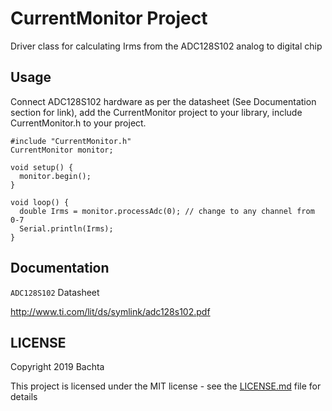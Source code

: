 # CurrentMonitor Project

Driver class for calculating Irms from the ADC128S102 analog to digital chip

## Usage

Connect ADC128S102 hardware as per the datasheet (See Documentation section for link), add the CurrentMonitor project to your library,
include CurrentMonitor.h to your project.

```
#include "CurrentMonitor.h"
CurrentMonitor monitor;

void setup() {
  monitor.begin();
}

void loop() {
  double Irms = monitor.processAdc(0); // change to any channel from 0-7
  Serial.println(Irms);
}
```

## Documentation

`ADC128S102` Datasheet

http://www.ti.com/lit/ds/symlink/adc128s102.pdf

## LICENSE
Copyright 2019 Bachta

This project is licensed under the MIT license - see the [LICENSE.md](LICENSE.md) file for details